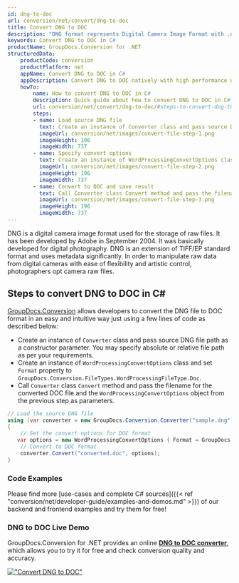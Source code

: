 ```yaml
---
id: dng-to-doc
url: conversion/net/convert/dng-to-doc
title: Convert DNG to DOC
description: "DNG format represents Digital Camera Image Format with .dng extension. Learn how to convert DNG to DOC file programmatically in C# language using GroupDocs.Conversion for .NET library."
keywords: Convert DNG to DOC in C#
productName: GroupDocs.Conversion for .NET
structuredData:
    productCode: conversion
    productPlatform: net
    appName: Convert DNG to DOC in C#
    appDescription: Convert DNG to DOC natively with high performance using C# language and server side GroupDocs.Conversion for .NET APIs, without the use of any software like Microsoft or Open Office.
    howTo:
        name: How to convert DNG to DOC in C# 
        description: Quick guide about how to convert DNG to DOC in C# with high performance and accuracy.
        url: conversion/net/convert/dng-to-doc/#steps-to-convert-dng-to-doc-in-c
        steps:
        - name: Load source DNG file 
          text: Create an instance of Converter class and pass source DNG file path as a constructor parameter. You may specify absolute or relative file path as per your requirements. 
          imageUrl: conversion/net/images/convert-file-step-1.png
          imageHeight: 196
          imageWidth: 737
        - name: Specify convert options 
          text: Create an instance of WordProcessingConvertOptions class.
          imageUrl: conversion/net/images/convert-file-step-2.png
          imageHeight: 196
          imageWidth: 737
        - name: Convert to DOC and save result 
          text: Call Converter class Convert method and pass the filename for the converted HTML file and the WordProcessingConvertOptions object from the previous step as parameters.
          imageUrl: conversion/net/images/convert-file-step-3.png
          imageHeight: 196
          imageWidth: 737
---
```


DNG is a digital camera image format used for the storage of raw files. It has been developed by Adobe in September 2004. It was basically developed for digital photography. DNG is an extension of TIFF/EP standard format and uses metadata significantly. In order to manipulate raw data from digital cameras with ease of flexibility and artistic control, photographers opt camera raw files.

## Steps to convert DNG to DOC in C#

[GroupDocs.Conversion](https://products.groupdocs.com/conversion/net) allows developers to convert the DNG file to DOC format in an easy and intuitive way just using a few lines of code as described below:

* Create an instance of `Converter` class and pass source DNG file path as a constructor parameter. You may specify absolute or relative file path as per your requirements. 
* Create an instance of `WordProcessingConvertOptions` class and set `Format` property to `GroupDocs.Conversion.FileTypes.WordProcessingFileType.Doc`.
* Call `Converter` class `Convert` method and pass the filename for the converted DOC file and the `WordProcessingConvertOptions` object from the previous step as parameters.

```csharp
// Load the source DNG file
using (var converter = new GroupDocs.Conversion.Converter("sample.dng"))
{
    // Set the convert options for DOC format
   var options = new WordProcessingConvertOptions { Format = GroupDocs.Conversion.FileTypes.WordProcessingFileType.Doc };
    // Convert to DOC format
    converter.Convert("converted.doc", options);
}
```

### Code Examples

Please find more [use-cases and complete C# sources]({{< ref "conversion/net/developer-guide/examples-and-demos.md" >}}) of our backend and frontend examples and try them for free!

### DNG to DOC Live Demo

GroupDocs.Conversion for .NET provides an online [**DNG to DOC converter**](https://products.groupdocs.app/conversion/dng-to-doc), which allows you to try it for free and check conversion quality and accuracy.

[!["Convert DNG to DOC"](conversion/net/images/convert-to-doc/convert-dng-to-doc.png)](https://products.groupdocs.app/conversion/dng-to-doc)